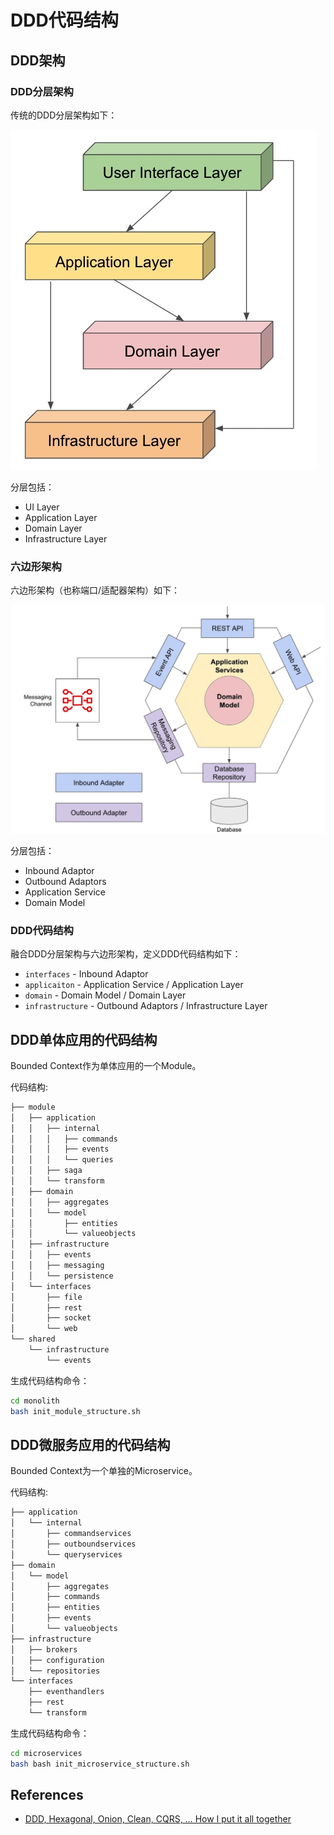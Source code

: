 # DDD代码结构

## DDD架构

### DDD分层架构

传统的DDD分层架构如下：

![ddd-layered](../ddd-assets/img/ddd-layered.jpeg)

分层包括：
- UI Layer
- Application Layer
- Domain Layer
- Infrastructure Layer

### 六边形架构

六边形架构（也称端口/适配器架构）如下：

![ddd-hexagonal](../ddd-assets/img/ddd-hexagonal.jpeg)

分层包括：
- Inbound Adaptor
- Outbound Adaptors
- Application Service
- Domain Model

### DDD代码结构

融合DDD分层架构与六边形架构，定义DDD代码结构如下：
- `interfaces` - Inbound Adaptor
- `applicaiton` - Application Service / Application Layer
- `domain` - Domain Model / Domain Layer
- `infrastructure` - Outbound Adaptors / Infrastructure Layer



## DDD单体应用的代码结构

Bounded Context作为单体应用的一个Module。

代码结构:
```bash
├── module
│   ├── application
│   │   ├── internal
│   │   │   ├── commands
│   │   │   ├── events
│   │   │   └── queries
│   │   ├── saga
│   │   └── transform
│   ├── domain
│   │   ├── aggregates
│   │   └── model
│   │       ├── entities
│   │       └── valueobjects
│   ├── infrastructure
│   │   ├── events
│   │   ├── messaging
│   │   └── persistence
│   └── interfaces
│       ├── file
│       ├── rest
│       ├── socket
│       └── web
└── shared
    └── infrastructure
        └── events
```

生成代码结构命令：
```bash
cd monolith
bash init_module_structure.sh
```

## DDD微服务应用的代码结构

Bounded Context为一个单独的Microservice。

代码结构:
```bash
├── application
│   └── internal
│       ├── commandservices
│       ├── outboundservices
│       └── queryservices
├── domain
│   └── model
│       ├── aggregates
│       ├── commands
│       ├── entities
│       ├── events
│       └── valueobjects
├── infrastructure
│   ├── brokers
│   ├── configuration
│   └── repositories
└── interfaces
    ├── eventhandlers
    ├── rest
    └── transform
```

生成代码结构命令：
```bash
cd microservices
bash bash init_microservice_structure.sh
```

## References

- [DDD, Hexagonal, Onion, Clean, CQRS, … How I put it all together](https://herbertograca.com/2017/11/16/explicit-architecture-01-ddd-hexagonal-onion-clean-cqrs-how-i-put-it-all-together/)